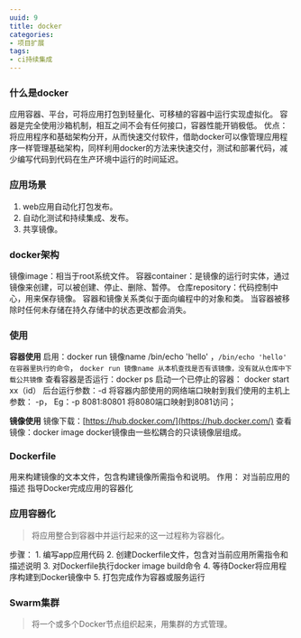 ```yaml
---
uuid: 9
title: docker
categories:
- 项目扩展
tags:
- ci持续集成
---
```


### 什么是docker
应用容器、平台，可将应用打包到轻量化、可移植的容器中运行实现虚拟化。
容器是完全使用沙箱机制，相互之间不会有任何接口，容器性能开销极低。
优点：将应用程序和基础架构分开，从而快速交付软件，借助docker可以像管理应用程序一样管理基础架构，同样利用docker的方法来快速交付，测试和部署代码，减少编写代码到代码在生产环境中运行的时间延迟。

### 应用场景
1. web应用自动化打包发布。
2. 自动化测试和持续集成、发布。
3. 共享镜像。

### docker架构
镜像image：相当于root系统文件。
容器container：是镜像的运行时实体，通过镜像来创建，可以被创建、停止、删除、暂停。
仓库repository：代码控制中心，用来保存镜像。
容器和镜像关系类似于面向编程中的对象和类。
当容器被移除时任何未存储在持久存储中的状态更改都会消失。

### 使用

**容器使用**
启用：docker run 镜像name /bin/echo 'hello' ，`/bin/echo 'hello' 在容器里执行的命令`， `docker run 镜像name 从本机查找是否有该镜像，没有就从仓库中下载公共镜像`
查看容器是否运行：docker ps
启动一个已停止的容器： docker start xx（id）
后台运行参数：-d
将容器内部使用的网络端口映射到我们使用的主机上参数： -p， Eg：-p 8081:80801 将8080端口映射到8081访问；

**镜像使用**
镜像下载：[https://hub.docker.com/](https://hub.docker.com/)
查看镜像：docker image
docker镜像由一些松耦合的只读镜像层组成。

### Dockerfile
用来构建镜像的文本文件，包含构建镜像所需指令和说明。
作用：
    对当前应用的描述
    指导Docker完成应用的容器化

### 应用容器化
>将应用整合到容器中并运行起来的这一过程称为容器化。

步骤：
    1. 编写app应用代码
    2. 创建Dockerfile文件，包含对当前应用所需指令和描述说明
    3. 对Dockerfile执行docker image build命令
    4. 等待Docker将应用程序构建到Docker镜像中
    5. 打包完成作为容器或服务运行

### Swarm集群
>将一个或多个Docker节点组织起来，用集群的方式管理。

















